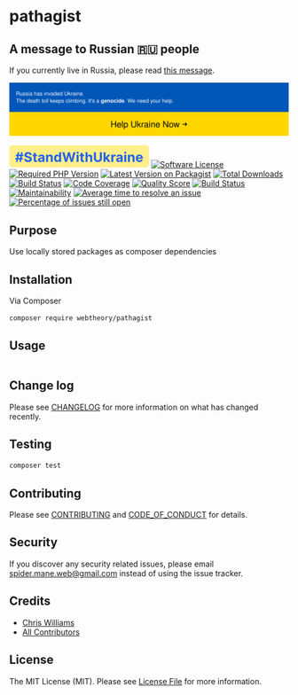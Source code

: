 # pathagist

## A message to Russian 🇷🇺 people

If you currently live in Russia, please read [this message][link:to-russia].

[![Stand With Ukraine][banner:support-ukraine]][link:support-ukraine]

[![Stand With Ukraine][badge:support-ukraine]][link:support-ukraine]
[![Software License][badge:license]][link:license]
[![Required PHP Version][badge:packagist-php]][link:php]
[![Latest Version on Packagist][badge:packagist-version]][link:packagist]
[![Total Downloads][badge:packagist-downloads]][link:packagist-downloads]
[![Build Status][badge:scrutinizer-build]][link:scrutinizer]
[![Code Coverage][badge:scrutinizer-coverage]][link:scrutinizer]
[![Quality Score][badge:scrutinizer-quality]][link:scrutinizer]
[![Build Status][badge:travis-build]][link:travis]
[![Maintainability][badge:codeclimate-maintainability]][link:codeclimate-maintainability]
[![Average time to resolve an issue][badge:isitmaintained-resolution]][link:isitmaintained]
[![Percentage of issues still open][badge:isitmaintained-issues]][link:isitmaintained]

## Purpose

Use locally stored packages as composer dependencies

## Installation

Via Composer

```bash
composer require webtheory/pathagist
```

## Usage

```php

```

## Change log

Please see [CHANGELOG][link:changelog] for more information on what has changed recently.

## Testing

```bash
composer test
```

## Contributing

Please see [CONTRIBUTING][link:contributing] and [CODE_OF_CONDUCT][link:code-of-conduct] for details.

## Security

If you discover any security related issues, please email spider.mane.web@gmail.com instead of using the issue tracker.

## Credits

- [Chris Williams][link:author]
- [All Contributors][link:contributors]

## License

The MIT License (MIT). Please see [License File][link:license] for more information.

<!-- Links -->

[link:author]: https://github.com/spider-mane
[link:changelog]: CHANGELOG.md
[link:code-of-conduct]: CODE_OF_CONDUCT.md
[link:codeclimate-maintainability]: https://codeclimate.com/github/spider-mane/pathagist/maintainability
[link:contributing]: CONTRIBUTING.md
[link:contributors]: ../../contributors
[link:isitmaintained]: https://isitmaintained.com/project/spider-mane/pathagist
[link:license]: LICENSE.md
[link:packagist-downloads]: https://packagist.org/packages/webtheory/pathagist/stats
[link:packagist]: https://packagist.org/packages/webtheory/pathagist
[link:php]: https://php.net
[link:scrutinizer]: https://scrutinizer-ci.com/g/spider-mane/pathagist
[link:travis]: https://travis-ci.org/spider-mane/pathagist

<!-- Badges -->

[badge:codeclimate-maintainability]: https://img.shields.io/codeclimate/maintainability/spider-mane/pathagist.svg
[badge:isitmaintained-issues]: https://isitmaintained.com/badge/open/spider-mane/pathagist.svg
[badge:isitmaintained-resolution]: https://isitmaintained.com/badge/resolution/spider-mane/pathagist.svg
[badge:license]: https://img.shields.io/badge/license-MIT-brightgreen.svg
[badge:packagist-downloads]: https://img.shields.io/packagist/dt/webtheory/pathagist.svg
[badge:packagist-php]: https://img.shields.io/packagist/php-v/webtheory/pathagist.svg?colorB=%238892BF
[badge:packagist-version]: https://img.shields.io/packagist/v/webtheory/pathagist.svg
[badge:scrutinizer-build]: https://img.shields.io/scrutinizer/build/g/spider-mane/pathagist.svg
[badge:scrutinizer-coverage]: https://img.shields.io/scrutinizer/coverage/g/spider-mane/pathagist.svg
[badge:scrutinizer-quality]: https://img.shields.io/scrutinizer/g/spider-mane/pathagist.svg
[badge:travis-build]: https://img.shields.io/travis/spider-mane/pathagist/master.svg

<!-- Support Ukraine -->

[badge:support-ukraine]: https://raw.githubusercontent.com/vshymanskyy/StandWithUkraine/main/badges/StandWithUkraine.svg
[banner:support-ukraine]: https://raw.githubusercontent.com/vshymanskyy/StandWithUkraine/main/banner2-direct.svg
[link:support-ukraine]: https://stand-with-ukraine.pp.ua
[link:to-russia]: https://github.com/vshymanskyy/StandWithUkraine/blob/main/docs/ToRussianPeople.md
